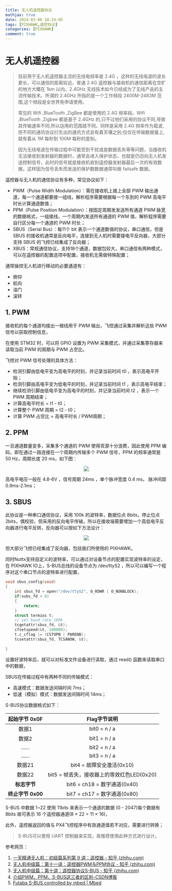 ```yaml
---
title: 无人机遥控器协议
mathjax: true
date: 2024-03-06 18:24:05
tags: [PIXHAWK,遥控协议]
categories: [PIXHAWK]
comment: true
---
```


# 无人机遥控器

> 目前用于无人机遥控器主流的无线电频率是 2.4G ，这样的无线电波的波长更长，可以通信的距离较远，普通 2.4G 遥控器与接收机的通信距离在空旷的地方大概在 1km 以内。2.4GHz 无线技术如今已经成为了无线产品的主流传输技术。所谓的 2.4GHz 所指的是一个工作频段 2400M-2483M 范围,这个频段是全世界免申请使用。
>
> 常见的 Wifi ,BlueTooth ,ZigBee 都是使用的 2.4G 频率段。Wifi ,BlueTooth ,Zigbee 都是基于 2.4GHz 的,只不过他们采用的协议不同,导致其传输速率不同,所以运用的范围就不同。同样是采用 2.4G 频率作为载波,但不同的通讯协议衍生出的通讯方式会有着天壤之别;仅仅在传输数据量上,就有着从 1M 每秒到 100M 每秒的差别。
>
> 因为无线电波在传输过程中可能受到干扰或是数据丢失等等问题，当接收机无法接收到发射器的数据时，通常会进入保护状态，也就是仍旧向无人机发送控制信号，此时的信号就是接收机收到遥控器发射器最后一次的有效数据。这样因为信号丢失而发送的保护数数据通常叫做 failsafe 数据。

遥控器与无人机的通信协议有多种，常见协议如下：

+ PWM（Pulse Width Modulation）：需在接收机上接上全部 PWM 输出通道，每一个通道都要接一组线，解析程序需要根据每一个东到的 PWM 高电平时长计算通道数值；
+ PPM（Pulse Position Modulation）：按固定周期发发送所有通道 PWM 脉宽的数据格式，一组接线，一个周期内发送所有通道的 PWM 值，解析程序需要自行区分每一个通道的 PWM 时长；
+ SBUS（Serial Bus）：每11个 bit 表示一个通道数值的协议，串口通信，但是 SBUS 的接收机通常是反向电平，连接到无人机时需要接电平反向器，大部分支持 SBUS 的飞控已经集成了反向器；
+ XBUS：常规通信协议，支持18个通道，数据包较大，串口通信有两种模式，可以在遥控器的配置选项中配置，接收机无需做特殊配置；

通常操控无人机进行移动的必要通道有：

+ 俯仰
+ 航向
+ 油门
+ 滚转

## 1. PWM

接收机的每个通道均接出一根线用于 PWM 输出，飞控通过采集并解析这些 PWM 信号以获取控制信息，

在使用 STM32 时，可以将 GPIO 设置为 PWM 采集模式，并通过采集寄存器来读取当前 PWM 的周期与 PWM 占空比。

飞控对 PWM 信号处理的具体方法：

+ 检测引脚由低电平变为高电平的时刻，并记录当前时间 t0 ，表示高电平开始；
+ 检测引脚由高电平变为低电平的时刻，并记录当前时间 t1 ，表示高电平结束；
+ 继续检测引脚由低电平变为高电平的时刻，并记录当前时间 t2 ，表示一个 PWM 周期结束；
+ 计算高电平时长 = t1 - t0；
+ 计算整个 PWM 周期 = t2 - t0；
+ 计算 PWM 占空比 = 高电平时长 / PWM周期；

## 2. PPM

一旦通道数量变多，采集多个通道的 PWM 使得资源十分浪费，因此使用 PPM 编码，即在通过一路连接在一个周期内传输多个 PWM 信号，PPM 的频率通常是 50 Hz，周期长度 20 ms，如下图：

<div align = "center"><img src="PPM.jpg"  width=""  height = "" /></div>

高电平电压一般在 4.8-6V ，信号周期 24ms ，单个脉冲宽度 0.4 ms， 脉冲间距 0.9ms-2.1ms；

## 3. SBUS

此协议是一种串口通信协议，采用 100k 的波特率，数据位点 8bits，停止位点 2bits，偶校验，但采用的反向电平传输，所以在接收端需要增加一个高低电平反向器进行电平反转，反向器可以按如下方法设计：

<div align = "center"><img src="反向器.png"  width=""  height = "" /></div>

但大部分飞控已经集成了反向器，包括我们所使用的 PIXHAWK。

同时Nuttx支持自定义的波特率，可以通过对设备节点的配置实现波特率的设定，在 PIXHAWK IO上，S-BUS总线的设备节点为 /dev/ttyS2 ，所以可以编写一个程序对这个串口节点的波特率进行配置，

```C
void sbus_config(void)
{
    int sbus_fd = open("/dev/ttyS2", O_RDWR | O_NONBLOCK);
    if(subs_fd < 0)
    {
        return;
    }
    struct termios t;
    // set baud rate 100k
    tcgetattr(sbus_fd, &t);
    cfsetspeed(&t, 100000);
    t.c_cflag |= (CSTOPB | PARENB);
    tcsetattr(sbus_fd, TCSANOW, &t);
    
}
```

设置好波特率后，就可以对标准文件设备进行读取，通过 read() 函数来读取串口中的数据， 

SBUS在传输过程中有两种不同的传输模式：

+ 高速模式：数据发送间隔时间 7ms；
+ 低速（模拟）模式：数据发送间隔时间 14ms；

S-BUS协议数据格式如下：

|   起始字节 0x0F   |                Flag字节说明                |
| :---------------: | :----------------------------------------: |
|       数据1       |                bit0 = n / a                |
|       数据2       |                bit1 = n / a                |
|        ……         |                bit2 = n / a                |
|        ……         |                bit3 = n / a                |
|      数据21       |         bit4 = 故障安全激活(0x10)          |
|      数据22       | bit5 = 帧丢失，接收器上的等效红色LED(0x20) |
|   **标志字节**    |        bit6 = ch18 = 数字通道(0x40)        |
| **终止字节 0x00** |        bit7 = ch17 = 数字通道(0x80)        |

S-BUS 中数据 1~22 使用 11bits 来表示一个通道的数据 (0 - 2047)每个数据有 8bits 故可表示 16 个遥控器通道(8 × 22 = 11 × 16)，

此外，遥控器返回的值与 PX4飞控程序中有效通道值若不对应，需要进行转换；

> S-BUS可以使用 UART 控制器来实现，故推荐使用此种方式进行设计。

参考网页：

1. [一天精通无人机：初级篇系列第 9 讲：遥控器 - 知乎 (zhihu.com)](https://zhuanlan.zhihu.com/p/41367381)
2. [无人机中级篇：第十一讲：遥控器PWM与PPM协议 - 知乎 (zhihu.com)](https://zhuanlan.zhihu.com/p/50275122)
3. [无人机中级篇：第十讲：遥控器协议S-BUS - 知乎 (zhihu.com)](https://zhuanlan.zhihu.com/p/48903242)
4. [介绍PWM、PPM、S-BUS这三者的区别-CSDN博客](https://blog.csdn.net/ybhuangfugui/article/details/99826879)
5. [Futaba S-BUS controlled by mbed | Mbed](https://os.mbed.com/users/Digixx/notebook/futaba-s-bus-controlled-by-mbed/)